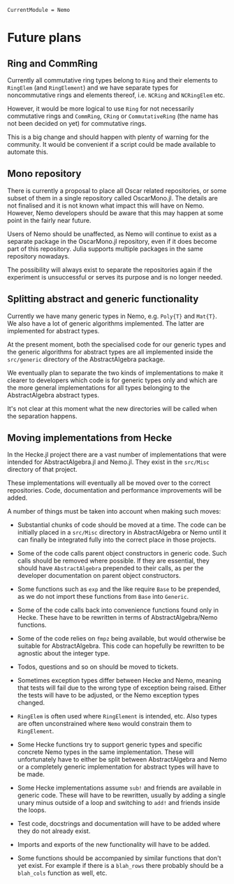 ```@meta
CurrentModule = Nemo
```

# Future plans

## Ring and CommRing

Currently all commutative ring types belong to `Ring` and their elements to
`RingElem` (and `RingElement`) and we have separate types for noncommutative
rings and elements thereof, i.e. `NCRing` and `NCRingElem` etc.

However, it would be more logical to use `Ring` for not necessarily
commutative rings and `CommRing`, `CRing` or `CommutativeRing` (the name has
not been decided on yet) for commutative rings.

This is a big change and should happen with plenty of warning for the
community. It would be convenient if a script could be made available to
automate this.

## Mono repository

There is currently a proposal to place all Oscar related repositories, or some
subset of them in a single repository called OscarMono.jl. The details are not
finalised and it is not known what impact this will have on Nemo. However,
Nemo developers should be aware that this may happen at some point in the
fairly near future.

Users of Nemo should be unaffected, as Nemo will continue to exist as a
separate package in the OscarMono.jl repository, even if it does become part of
this repository. Julia supports multiple packages in the same repository
nowadays.

The possibility will always exist to separate the repositories again if the
experiment is unsuccessful or serves its purpose and is no longer needed.

## Splitting abstract and generic functionality

Currently we have many generic types in Nemo, e.g. `Poly{T}` and `Mat{T}`. We
also have a lot of generic algorithms implemented. The latter are implemented
for abstract types.

At the present moment, both the specialised code for our generic types and the
generic algorithms for abstract types are all implemented inside the
`src/generic` directory of the AbstractAlgebra package.

We eventually plan to separate the two kinds of implementations to make it
clearer to developers which code is for generic types only and which are the
more general implementations for all types belonging to the AbstractAlgebra
abstract types.

It's not clear at this moment what the new directories will be called when the
separation happens.

## Moving implementations from Hecke

In the Hecke.jl project there are a vast number of implementations that were
intended for AbstractAlgebra.jl and Nemo.jl. They exist in the `src/Misc`
directory of that project.

These implementations will eventually all be moved over to the correct
repositories. Code, documentation and performance improvements will be added.

A number of things must be taken into account when making such moves:

* Substantial chunks of code should be moved at a time. The code can be
  initially placed in a `src/Misc` directory in AbstractAlgebra or Nemo
  until it can finally be integrated fully into the correct place in those
  projects.

* Some of the code calls parent object constructors in generic code. Such calls
  should be removed where possible. If they are essential, they should have
  `AbstractAlgebra` prepended to their calls, as per the developer documentation
  on parent object constructors.

* Some functions such as `exp` and the like require `Base` to be prepended, as
  we do not import these functions from `Base` into `Generic`.

* Some of the code calls back into convenience functions found only in Hecke.
  These have to be rewritten in terms of AbstractAlgebra/Nemo functions.

* Some of the code relies on `fmpz` being available, but would otherwise be
  suitable for AbstractAlgebra. This code can hopefully be rewritten to be
  agnostic about the integer type.

* Todos, questions and so on should be moved to tickets.

* Sometimes exception types differ between Hecke and Nemo, meaning that tests
  will fail due to the wrong type of exception being raised. Either the tests
  will have to be adjusted, or the Nemo exception types changed.

* `RingElem` is often used where `RingElement` is intended, etc. Also types are
  often unconstrained where `Nemo` would constrain them to `RingElement`.

* Some Hecke functions try to support generic types and specific concrete Nemo
  types in the same implementation. These will unfortunately have to either be
  split between AbstractAlgebra and Nemo or a completely generic implementation
  for abstract types will have to be made.

* Some Hecke implementations assume `sub!` and friends are available in generic
  code. These will have to be rewritten, usually by adding a single unary minus
  outside of a loop and switching to `add!` and friends inside the loops.

* Test code, docstrings and documentation will have to be added where they do
  not already exist.

* Imports and exports of the new functionality will have to be added.

* Some functions should be accompanied by similar functions that don't yet
  exist. For example if there is a `blah_rows` there probably should be a
  `blah_cols` function as well, etc.


